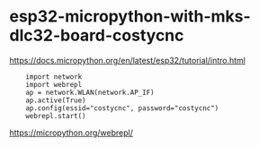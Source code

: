 # esp32-micropython-with-mks-dlc32-board-costycnc

https://docs.micropython.org/en/latest/esp32/tutorial/intro.html

        import network
        import webrepl
        ap = network.WLAN(network.AP_IF)
        ap.active(True)
        ap.config(essid="costycnc", password="costycnc")
        webrepl.start()

https://micropython.org/webrepl/        

